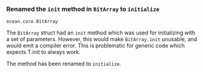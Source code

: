 ### Renamed the `init` method in `BitArray` to `initialize`

`ocean.core.BitArray`

The `BitArray` struct had an `init` method which was used for initializing
with a set of parameters. However, this would make `BitArray.init` unusable,
and would emit a compiler error. This is problematic for generic code which
expects T.init to always work.

The method has been renamed to `initialize`.
